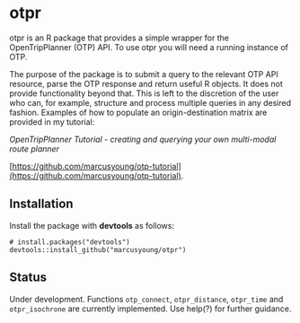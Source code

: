 # otpr

otpr is an R package that provides a simple wrapper for the OpenTripPlanner (OTP) API.
To use otpr you will need a running instance of OTP.

The purpose of the package is to submit a query to the relevant OTP API resource, parse
the OTP response and return useful R objects. It does not provide functionality beyond that.
This is left to the discretion of the user who can, for example, structure and process multiple queries in
any desired fashion. Examples of how to populate an origin-destination matrix
are provided in my tutorial:

*OpenTripPlanner Tutorial - creating and querying your own multi-modal route planner*

[https://github.com/marcusyoung/otp-tutorial](https://github.com/marcusyoung/otp-tutorial). 

## Installation

Install the package with **devtools** as follows:

```{r install, eval=FALSE}
# install.packages("devtools")
devtools::install_github("marcusyoung/otpr")
```

## Status

Under development. Functions `otp_connect`, `otpr_distance`, `otpr_time` and `otpr_isochrone` are currently implemented. Use help(?) for further guidance.
